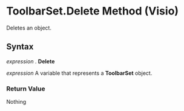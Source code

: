 
# ToolbarSet.Delete Method (Visio)

Deletes an object.


## Syntax

 _expression_ . **Delete**

 _expression_ A variable that represents a **ToolbarSet** object.


### Return Value

Nothing


